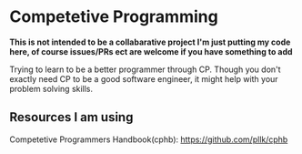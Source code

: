 # Competetive Programming

**This is not intended to be a collabarative project I'm just putting my code here, of course issues/PRs ect are welcome if you have something to add**

Trying to learn to be a better programmer through CP.
Though you don't exactly need CP to be a good software engineer, it might help
with your problem solving skills.

## Resources I am using

Competetive Programmers Handbook(cphb): https://github.com/pllk/cphb
